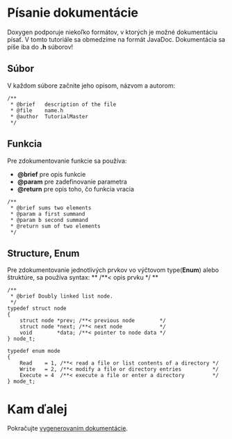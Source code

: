 # Písanie dokumentácie

Doxygen podporuje niekoľko formátov, v ktorých je možné dokumentáciu písať. V tomto tutoriále sa obmedzíme na formát JavaDoc. Dokumentácia sa píše iba do **.h** súborov!

## Súbor

V každom súbore začnite jeho opisom, názvom a autorom:

```
/**
 * @brief   description of the file
 * @file    name.h
 * @author  TutorialMaster
 */
```

## Funkcia

Pre zdokumentovanie funkcie sa používa:
- **@brief** pre opis funkcie
- **@param** pre zadefinovanie parametra
- **@return** pre opis toho, čo funkcia vracia

```
/**
 * @brief sums two elements
 * @param a first summand
 * @param b second summand
 * @return sum of two elements
 */
```

## Structure, Enum

Pre zdokumentovanie jednotlivých prvkov vo výčtovom type(**Enum**) alebo štruktúre, sa používa syntax:
** /\*\*< opis prvku \*/ **

```
/**
 * @brief Doubly linked list node.
 */
typedef struct node
{
    struct node *prev; /**< previous node        */
    struct node *next; /**< next node            */
    void        *data; /**< pointer to node data */
} node_t;

typedef enum mode
{
    Read    = 1, /**< read a file or list contents of a directory */
    Write   = 2, /**< modify a file or directory entries          */
    Execute = 4  /**< execute a file or enter a directory         */
} mode_t;
```
# Kam ďalej

Pokračujte [vygenerovaním dokumentácie](./generate.md).